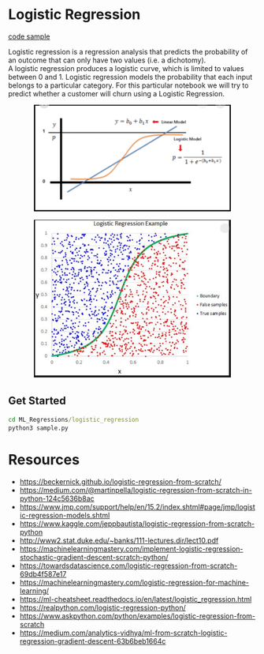# Logistic Regression
[code sample](./logistic_regression.py)  

Logistic regression is a regression analysis that predicts the probability of an outcome that can only have two values (i.e. a dichotomy).  
A logistic regression produces a logistic curve, which is limited to values between 0 and 1. Logistic regression models the probability that each input belongs to a particular category. For this particular notebook we will try to predict whether a customer will churn using a Logistic Regression.

<p align="center">
  <img src="./images/2.png" width="400">
</p>
<p align="center">
  <img src="./images/1.png" width="400">
</p>   

## Get Started
```cmd
cd ML_Regressions/logistic_regression
python3 sample.py
```

# Resources
- https://beckernick.github.io/logistic-regression-from-scratch/
- https://medium.com/@martinpella/logistic-regression-from-scratch-in-python-124c5636b8ac
- https://www.jmp.com/support/help/en/15.2/index.shtml#page/jmp/logistic-regression-models.shtml
- https://www.kaggle.com/jeppbautista/logistic-regression-from-scratch-python
- http://www2.stat.duke.edu/~banks/111-lectures.dir/lect10.pdf
- https://machinelearningmastery.com/implement-logistic-regression-stochastic-gradient-descent-scratch-python/
- https://towardsdatascience.com/logistic-regression-from-scratch-69db4f587e17
- https://machinelearningmastery.com/logistic-regression-for-machine-learning/
- https://ml-cheatsheet.readthedocs.io/en/latest/logistic_regression.html
- https://realpython.com/logistic-regression-python/
- https://www.askpython.com/python/examples/logistic-regression-from-scratch
- https://medium.com/analytics-vidhya/ml-from-scratch-logistic-regression-gradient-descent-63b6beb1664c